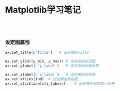 # Matplotlib学习笔记

<br>
<br>

### 设定图属性

```python
ax.set_title(u'title')   # 设定图标title

ax.set_ylim([y_min, y_max]) # 设定纵坐标范围
ax.set_ylabel(u'y_label')   # 设定纵坐标轴标签

ax.set_xlabel(u'x_label')   # 设定横坐标标签
ax.set_xticks(ind)  # 设定横坐标刻度
ax.set_xticklabels(x_labels)    # 设定横坐标刻度上标签
```
